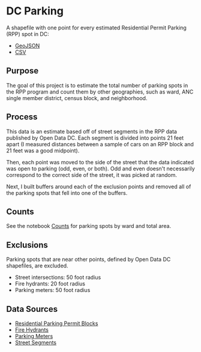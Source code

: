 # DC Parking

A shapefile with one point for every estimated Residential Permit Parking (RPP) spot in DC: 

* [GeoJSON](output/estimated_rpp_spots.geojson)
* [CSV](output/estimated_rpp_spots.csv)

## Purpose

The goal of this project is to estimate the total number of parking spots in the RPP program and count them by other geographies, such as ward, ANC single member district, census block, and neighborhood. 

## Process

This data is an estimate based off of street segments in the RPP data published by Open Data DC. Each segment is divided into points 21 feet apart (I measured distances between a sample of cars on an RPP block and 21 feet was a good midpoint). 

Then, each point was moved to the side of the street that the data indicated was open to parking (odd, even, or both). Odd and even doesn't necessarily correspond to the correct side of the street, it was picked at random. 

Next, I built buffers around each of the exclusion points and removed all of the parking spots that fell into one of the buffers. 

## Counts

See the notebook [Counts](Counts.ipynb) for parking spots by ward and total area. 

## Exclusions

Parking spots that are near other points, defined by Open Data DC shapefiles, are excluded. 

* Street intersections: 50 foot radius
* Fire hydrants: 20 foot radius
* Parking meters: 50 foot radius

## Data Sources

* [Residential Parking Permit Blocks](https://opendata.dc.gov/datasets/residential-parking-permit-blocks)
* [Fire Hydrants](https://opendata.dc.gov/datasets/fire-hydrants)
* [Parking Meters](https://opendata.dc.gov/datasets/parking-meters)
* [Street Segments](https://opendata.dc.gov/datasets/street-segments)